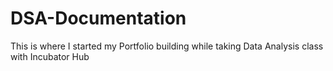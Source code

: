 # DSA-Documentation
This is where I started my Portfolio building while taking Data Analysis class with Incubator Hub
